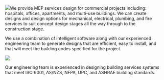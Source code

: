 ﻿<img src="/services/mep-1.jpg" class="left">We provide MEP services design for
commercial projects including: hospitals, offices, apartments, and multi-use
buildings. We can create designs and design options for mechanical, electrical,
plumbing, and fire services to suit concept design stages all the way through to
the construction stage.

<div class="clear"></div>

We use a combination of intelligent software along with our experienced
engineering team to generate designs that are efficient, easy to install, and
that will meet the building codes specified for the project.

<img src="/services/mep-2.png" class="right">

Our engineering team is experienced in designing building services systems that
meet ISO 9001, AS/NZS, NFPA, UPC, and ASHRAE building standards.